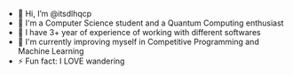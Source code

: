 - 👋 Hi, I’m @itsdlhqcp
- 👋 I'm a Computer Science student and a Quantum Computing enthusiast
- 🔭 I have 3+ year of experience of working with different softwares
- 🌱 I'm currently improving myself in Competitive Programming and Machine Learning
- ⚡ Fun fact: I LOVE wandering 


<!---
itsdlhqcp/itsdlhqcp is a ✨ special ✨ repository because its `README.md` (this file) appears on your GitHub profile.
You can click the Preview link to take a look at your changes.
--->
